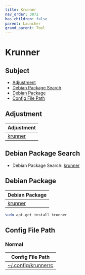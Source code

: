 ```yaml
---
title: Krunner
nav_order: 3072
has_children: false
parent: Launcher
grand_parent: Tool
---
```



# Krunner


## Subject

* [Adjustment](#Adjustment)
* [Debian Package Search](#debian-package-search)
* [Debian Package](#debian-package)
* [Config File Path](#config-file-path)


## Adjustment

| Adjustment |
| --- |
| [krunner](https://github.com/samwhelp/debian-adjustment/tree/main/prototype/tool/krunner) |


## Debian Package Search

* Debian Package Search: [krunner](https://packages.debian.org/search?searchon=names&keywords=krunner)


## Debian Package

| Debian Package |
| --- |
| [krunner](https://packages.debian.org/stable/krunner) |

``` sh
sudo apt-get install krunner
```


## Config File Path


### Normal

| Config File Path |
| --- |
| [~/.config/krunnerrc](https://github.com/samwhelp/debian-adjustment/blob/main/prototype/tool/krunner/asset/overlay/etc/skel/.config/krunnerrc) |
